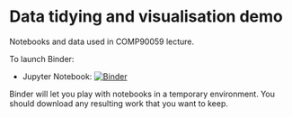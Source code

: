Data tidying and visualisation demo
===================================

Notebooks and data used in COMP90059 lecture.

To launch Binder:

* Jupyter Notebook: [![Binder](https://mybinder.org/badge.svg)](https://mybinder.org/v2/gh/claresloggett/data_viz_demo/master)

Binder will let you play with notebooks in a temporary environment. You should download any resulting work that you want to keep.
